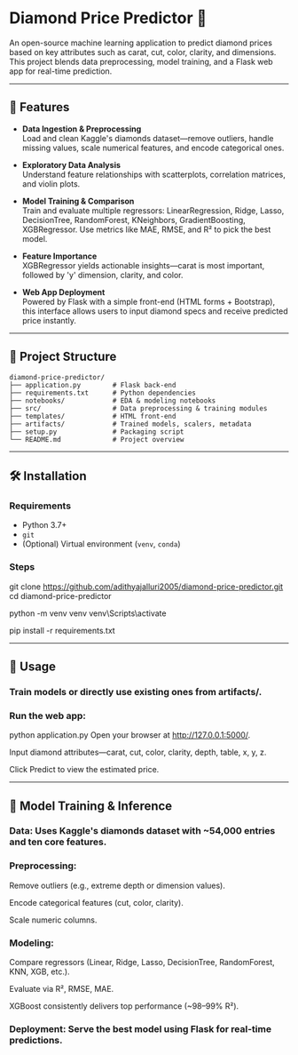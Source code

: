 # Diamond Price Predictor 💎

An open-source machine learning application to predict diamond prices based on key attributes such as carat, cut, color, clarity, and dimensions. This project blends data preprocessing, model training, and a Flask web app for real-time prediction.

---

## 🚀 Features

- **Data Ingestion & Preprocessing**  
  Load and clean Kaggle's diamonds dataset—remove outliers, handle missing values, scale numerical features, and encode categorical ones.

- **Exploratory Data Analysis**  
  Understand feature relationships with scatterplots, correlation matrices, and violin plots.

- **Model Training & Comparison**  
  Train and evaluate multiple regressors: LinearRegression, Ridge, Lasso, DecisionTree, RandomForest, KNeighbors, GradientBoosting, XGBRegressor. Use metrics like MAE, RMSE, and R² to pick the best model.

- **Feature Importance**  
  XGBRegressor yields actionable insights—carat is most important, followed by 'y' dimension, clarity, and color.

- **Web App Deployment**  
  Powered by Flask with a simple front-end (HTML forms + Bootstrap), this interface allows users to input diamond specs and receive predicted price instantly.

---

## 📂 Project Structure

```
diamond-price-predictor/
├── application.py        # Flask back-end
├── requirements.txt      # Python dependencies
├── notebooks/            # EDA & modeling notebooks
├── src/                  # Data preprocessing & training modules
├── templates/            # HTML front-end
├── artifacts/            # Trained models, scalers, metadata
├── setup.py              # Packaging script
└── README.md             # Project overview
```




---

## 🛠 Installation

### Requirements

- Python 3.7+
- `git`
- (Optional) Virtual environment (`venv`, `conda`)

### Steps

git clone https://github.com/adithyajalluri2005/diamond-price-predictor.git
cd diamond-price-predictor

python -m venv venv
venv\Scripts\activate

pip install -r requirements.txt

---

## 🎯 Usage


### Train models or directly use existing ones from artifacts/.

### Run the web app:

python application.py
Open your browser at http://127.0.0.1:5000/.

Input diamond attributes—carat, cut, color, clarity, depth, table, x, y, z.

Click Predict to view the estimated price.

---

## 🧪 Model Training & Inference


### Data: Uses Kaggle's diamonds dataset with ~54,000 entries and ten core features.

### Preprocessing:

Remove outliers (e.g., extreme depth or dimension values).

Encode categorical features (cut, color, clarity).

Scale numeric columns.

### Modeling:

Compare regressors (Linear, Ridge, Lasso, DecisionTree, RandomForest, KNN, XGB, etc.).

Evaluate via R², RMSE, MAE.

XGBoost consistently delivers top performance (~98–99% R²).

### Deployment: Serve the best model using Flask for real-time predictions.
